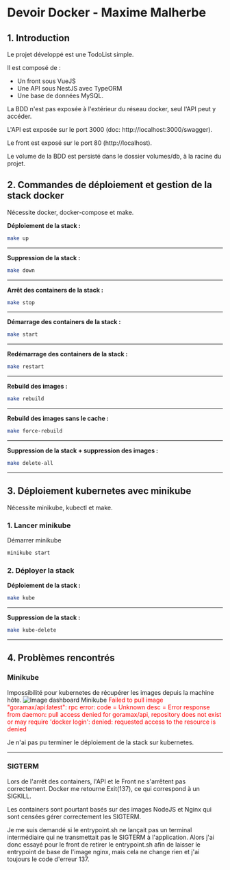 # Devoir Docker - Maxime Malherbe

## 1. Introduction

Le projet développé est une TodoList simple.

Il est composé de :

- Un front sous VueJS
- Une API sous NestJS avec TypeORM
- Une base de données MySQL.

La BDD n'est pas exposée à l'extérieur du réseau docker, seul l'API peut y accéder.

L'API est exposée sur le port 3000 (doc: http://localhost:3000/swagger).

Le front est exposé sur le port 80 (http://localhost).

Le volume de la BDD est persisté dans le dossier volumes/db, à la racine du projet.

## 2. Commandes de déploiement et gestion de la stack docker

Nécessite docker, docker-compose et make.

**Déploiement de la stack :**

```bash
make up
```

---

**Suppression de la stack :**

```bash
make down
```

---

**Arrêt des containers de la stack :**

```bash
make stop
```

---

**Démarrage des containers de la stack :**

```bash
make start
```

---

**Redémarrage des containers de la stack :**

```bash
make restart
```

---

**Rebuild des images :**

```bash
make rebuild
```

---

**Rebuild des images sans le cache :**

```bash
make force-rebuild
```

---

**Suppression de la stack + suppression des images :**

```bash
make delete-all
```

---

## 3. Déploiement kubernetes avec minikube

Nécessite minikube, kubectl et make.

### 1. Lancer minikube

Démarrer minikube

```bash
minikube start
```

### 2. Déployer la stack

**Déploiement de la stack :**

```bash
make kube
```

---

**Suppression de la stack :**

```bash
make kube-delete
```

---

## 4. Problèmes rencontrés

### Minikube

Impossibilité pour kubernetes de récupérer les images depuis la machine hôte.
![Image dashboard Minikube](https://www.dropbox.com/scl/fi/eaid2cy0jpl8gzyltp6cr/minikube-dashboard.png?rlkey=maz7z0a99bl2qcrqlr7lhtqe6&dl=1)
<span style="color:red">Failed to pull image "goramax/api:latest": rpc error: code = Unknown desc = Error response from daemon: pull access denied for goramax/api, repository does not exist or may require 'docker login': denied: requested access to the resource is denied</span>

Je n'ai pas pu terminer le déploiement de la stack sur kubernetes.

---

### SIGTERM

Lors de l'arrêt des containers, l'API et le Front ne s'arrêtent pas correctement.
Docker me retourne Exit(137), ce qui correspond à un SIGKILL.

Les containers sont pourtant basés sur des images NodeJS et Nginx qui sont censées gérer correctement les SIGTERM.

Je me suis demandé si le entrypoint.sh ne lançait pas un terminal intermédiaire qui ne transmettait pas le SIGTERM à l'application.
Alors j'ai donc essayé pour le front de retirer le entrypoint.sh afin de laisser le entrypoint de base de l'image nginx, mais cela ne change rien et j'ai toujours le code d'erreur 137.